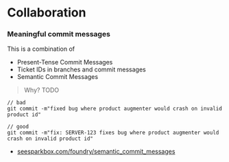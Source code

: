 # Collaboration

### Meaningful commit messages

This is a combination of

* Present-Tense Commit Messages
* Ticket IDs in branches and commit messages
* Semantic Commit Messages

> Why? TODO

```
// bad
git commit -m"fixed bug where product augmenter would crash on invalid product id"

// good
git commit -m"fix: SERVER-123 fixes bug where product augmenter would crash on invalid product id"
```

* [seesparkbox.com/foundry/semantic\_commit\_messages](https://seesparkbox.com/foundry/semantic_commit_messages)

### 



